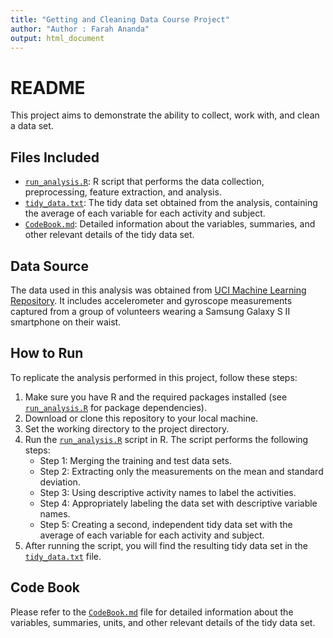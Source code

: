 ```yaml
---
title: "Getting and Cleaning Data Course Project"
author: "Author : Farah Ananda"
output: html_document
---
```


# README

This project aims to demonstrate the ability to collect, work with, and clean a data set.

## Files Included

- [`run_analysis.R`](run_analysis.R): R script that performs the data collection, preprocessing, feature extraction, and analysis.
- [`tidy_data.txt`](tidy_data.txt): The tidy data set obtained from the analysis, containing the average of each variable for each activity and subject.
- [`CodeBook.md`](CodeBook.md): Detailed information about the variables, summaries, and other relevant details of the tidy data set.

## Data Source

The data used in this analysis was obtained from [UCI Machine Learning Repository](http://archive.ics.uci.edu/ml/datasets/Human+Activity+Recognition+Using+Smartphones). It includes accelerometer and gyroscope measurements captured from a group of volunteers wearing a Samsung Galaxy S II smartphone on their waist.

## How to Run

To replicate the analysis performed in this project, follow these steps:

1. Make sure you have R and the required packages installed (see [`run_analysis.R`](run_analysis.R) for package dependencies).
2. Download or clone this repository to your local machine.
3. Set the working directory to the project directory.
4. Run the [`run_analysis.R`](run_analysis.R) script in R. The script performs the following steps:
   - Step 1: Merging the training and test data sets.
   - Step 2: Extracting only the measurements on the mean and standard deviation.
   - Step 3: Using descriptive activity names to label the activities.
   - Step 4: Appropriately labeling the data set with descriptive variable names.
   - Step 5: Creating a second, independent tidy data set with the average of each variable for each activity and subject.
5. After running the script, you will find the resulting tidy data set in the [`tidy_data.txt`](tidy_data.txt) file.

## Code Book

Please refer to the [`CodeBook.md`](CodeBook.md) file for detailed information about the variables, summaries, units, and other relevant details of the tidy data set.
